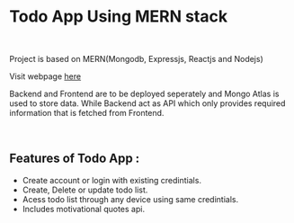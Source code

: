 <h1>Todo App Using MERN stack</h1>
<br>
<p>Project is based on <bold>MERN</bold>(Mongodb, Expressjs, Reactjs and Nodejs)</p>
<p>Visit webpage <a href="https://srtaskmanager.netlify.app/">here</a></p>
<p>Backend and Frontend are to be deployed seperately and Mongo Atlas is used to store data. While Backend act as API which only provides required information that is fetched from Frontend.</p>
<br>
<h2>Features of Todo App :</h2>
<ul>
  <li>Create account or login with existing credintials.</li>
  <li>Create, Delete or update todo list.</li>
  <li>Acess todo list through any device using same credintials.</li>
  <li>Includes motivational quotes api.</li>
</ul>

